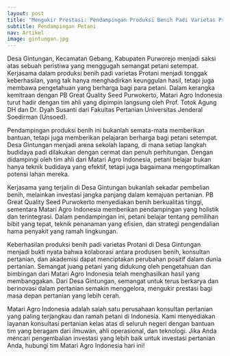```yaml
---
layout: post
title: "Mengukir Prestasi: Pendampingan Produksi Benih Padi Varietas Protani di Desa Gintungan"
subtitle: Pendampingan Petani 
nav: Artikel
image: gintungan.jpg
---
```


Desa Gintungan, Kecamatan Gebang, Kabupaten Purworejo menjadi saksi atas sebuah peristiwa yang menggugah semangat petani setempat. Kerjasama dalam produksi benih padi varietas Protani menjadi tonggak keberhasilan, yang tak hanya menghadirkan keunggulan hasil, tetapi juga membawa pengetahuan yang berharga bagi para petani. Dalam kerangka kemitraan dengan PB Great Quality Seed Purwokerto, Matari Agro Indonesia turut hadir dengan tim ahli yang dipimpin langsung oleh Prof. Totok Agung DH dan Dr. Dyah Susanti dari Fakultas Pertanian Universitas Jenderal Soedirman (Unsoed).

Pendampingan produksi benih ini bukanlah semata-mata memberikan bantuan, tetapi juga memberikan pelajaran berharga bagi petani setempat. Desa Gintungan menjadi arena sekolah lapang, di mana setiap langkah budidaya padi dilakukan dengan cermat dan penuh perhitungan. Dengan didampingi oleh tim ahli dari Matari Agro Indonesia, petani belajar bukan hanya teknik budidaya yang efektif, tetapi juga bagaimana mengoptimalkan potensi lahan mereka.

Kerjasama yang terjalin di Desa Gintungan bukanlah sekadar pembelian benih, melainkan investasi jangka panjang dalam kemajuan pertanian. PB Great Quality Seed Purwokerto menyediakan benih berkualitas tinggi, sementara Matari Agro Indonesia memberikan pendampingan yang holistik dan terintegrasi. Dalam pendampingan ini, petani belajar tentang pemilihan bibit yang tepat, teknik penanaman yang efisien, dan strategi pengendalian hama penyakit yang ramah lingkungan.

Keberhasilan produksi benih padi varietas Protani di Desa Gintungan menjadi bukti nyata bahwa kolaborasi antara produsen benih, konsultan pertanian, dan akademisi dapat menciptakan perubahan positif dalam dunia pertanian. Semangat juang petani yang didukung oleh pengetahuan dan bimbingan dari Matari Agro Indonesia telah menghasilkan hasil yang membanggakan. Dari Desa Gintungan, semangat untuk terus berkarya dan berinovasi dalam pertanian semakin menggelora, mengukir prestasi bagi masa depan pertanian yang lebih cerah.

Matari Agro Indonesia adalah salah satu perusahaan konsultan pertanian yang paling terjangkau dan ramah petani di Indonesia. Kami menyediakan layanan konsultasi pertanian kelas atas di seluruh negeri dengan bantuan tim yang beragam dari ilmuwan, ahli operasional, dan teknologi. Jika Anda mencari pengembalian investasi yang lebih baik untuk investasi pertanian Anda, hubungi tim Matari Agro Indonesia hari ini!
